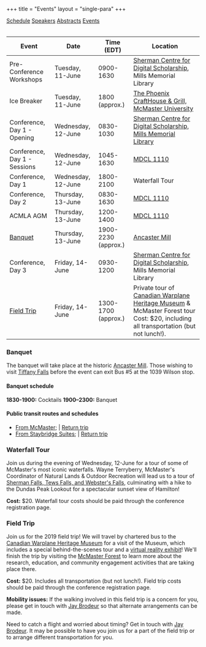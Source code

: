 +++
title = "Events"
layout = "single-para"
+++

<div class="program expanded button-group">
  <a href="../schedule" class="button">Schedule</a>
  <a href="../speakers" class="button">Speakers</a>
  <a href="../abstracts" class="button">Abstracts</a>
  <a href="../events" class="button active">Events</a>
</div>
<br />

| Event | Date | Time (EDT) | Location|
|------|-------|-------|-------|
|Pre-Conference Workshops|Tuesday, 11-June|0900-1630|[Sherman Centre for Digital Scholarship](https://scds.ca/), Mills Memorial Library |
|Ice Breaker|Tuesday, 11-June|1800 (approx.)|[The Phoenix CraftHouse & Grill, McMaster University](https://www.phoenixmcmaster.com/)|
|Conference, Day 1 - Opening|Wednesday, 12-June|0830-1030|[Sherman Centre for Digital Scholarship, Mills Memorial Library](https://goo.gl/maps/GxozpNKJKow)|
|Conference, Day 1 - Sessions|Wednesday, 12-June|1045-1630|[MDCL 1110](https://goo.gl/maps/5gCfojEqTrF2)|
|Conference, Day 1|Wednesday, 12-June|1800-2100|Waterfall Tour|
|Conference, Day 2|Thursday, 13-June|0830-1630|[MDCL 1110](https://goo.gl/maps/5gCfojEqTrF2)|
|ACMLA AGM|Thursday, 13-June|1200-1400|[MDCL 1110](https://goo.gl/maps/5gCfojEqTrF2)|
|[Banquet](#Banquet)|Thursday, 13-June|1900-2230 (approx.)|[Ancaster Mill](https://goo.gl/maps/jLZvRUAbPxy)|
|Conference, Day 3|Friday, 14-June|0930-1200|[Sherman Centre for Digital Scholarship](https://scds.ca/), Mills Memorial Library|
|[Field Trip](#field-trip)|Friday, 14-June|1300-1700 (approx.)|Private tour of [Canadian Warplane Heritage Museum](https://www.warplane.com/) & McMaster Forest tour Cost: $20, including all transportation (but not lunch!).|

### <a name="Banquet"></a>Banquet
The banquet will take place at the historic [Ancaster Mill](https://goo.gl/maps/jLZvRUAbPxy). Those wishing to visit [Tiffany Falls](https://tourismhamilton.com/hamilton-waterfalls/tiffany-falls) before the event can exit Bus #5 at the 1039 Wilson stop.

#### Banquet schedule
**1830-1900:** Cocktails
**1900–2300:** Banquet

#### Public transit routes and schedules
- [From McMaster](https://goo.gl/yMfbG6); | [Return trip](https://goo.gl/hb8Umy)
- [From Staybridge Suites](https://goo.gl/gYrZB6); | [Return trip](https://goo.gl/8vVHpX)

### <a name="waterfall-tour"></a>Waterfall Tour
Join us during the evening of Wednesday, 12-June for a tour of some of McMaster's most iconic waterfalls. Wayne Terryberry, McMaster's Coordinator of Natural Lands & Outdoor Recreation will lead us to a tour of [Sherman Falls, Tews Falls, and Webster's Falls](https://tourismhamilton.com/hamilton-waterfalls), culminating with a hike to the Dundas Peak Lookout for a spectacular sunset view of Hamilton!

**Cost:** $20. Waterfall tour costs should be paid through the conference registration page. 

### <a name="field-trip"></a>Field Trip
Join us for the 2019 field trip! We will travel by chartered bus to the [Canadian Warplane Heritage Museum](https://www.warplane.com/) for a visit of the Museum, which includes a special behind-the-scenes tour and a [virtual reality exhibit](https://www.warplane.com/events/upcoming-events/event-details.aspx?eventId=133)! We'll finish the trip by visiting the [McMaster Forest](https://nature.mcmaster.ca/natural-areas/mcmaster-forest) to learn more about the research, education, and community engagement activities that are taking place there.

**Cost:** $20. Includes all transportation (but not lunch!). Field trip costs should be paid through the conference registration page.

**Mobility issues:** If the walking involved in this field trip is a concern for you, please get in touch with [Jay Brodeur](mailto:brodeujj@mcmaster.ca) so that alternate arrangements can be made.

Need to catch a flight and worried about timing? Get in touch with [Jay Brodeur](mailto:brodeujj@mcmaster.ca). It may be possible to have you join us for a part of the field trip or to arrange different transportation for you.